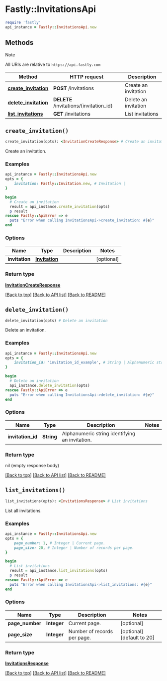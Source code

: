 # Fastly::InvitationsApi


```ruby
require 'fastly'
api_instance = Fastly::InvitationsApi.new
```

## Methods

> [!NOTE]
> All URIs are relative to `https://api.fastly.com`

Method | HTTP request | Description
------ | ------------ | -----------
[**create_invitation**](InvitationsApi.md#create_invitation) | **POST** /invitations | Create an invitation
[**delete_invitation**](InvitationsApi.md#delete_invitation) | **DELETE** /invitations/{invitation_id} | Delete an invitation
[**list_invitations**](InvitationsApi.md#list_invitations) | **GET** /invitations | List invitations


## `create_invitation()`

```ruby
create_invitation(opts): <InvitationCreateResponse> # Create an invitation
```

Create an invitation.

### Examples

```ruby
api_instance = Fastly::InvitationsApi.new
opts = {
    invitation: Fastly::Invitation.new, # Invitation | 
}

begin
  # Create an invitation
  result = api_instance.create_invitation(opts)
  p result
rescue Fastly::ApiError => e
  puts "Error when calling InvitationsApi->create_invitation: #{e}"
end
```

### Options

| Name | Type | Description | Notes |
| ---- | ---- | ----------- | ----- |
| **invitation** | [**Invitation**](Invitation.md) |  | [optional] |

### Return type

[**InvitationCreateResponse**](InvitationCreateResponse.md)

[[Back to top]](#) [[Back to API list]](../../README.md#endpoints)
[[Back to README]](../../README.md)
## `delete_invitation()`

```ruby
delete_invitation(opts) # Delete an invitation
```

Delete an invitation.

### Examples

```ruby
api_instance = Fastly::InvitationsApi.new
opts = {
    invitation_id: 'invitation_id_example', # String | Alphanumeric string identifying an invitation.
}

begin
  # Delete an invitation
  api_instance.delete_invitation(opts)
rescue Fastly::ApiError => e
  puts "Error when calling InvitationsApi->delete_invitation: #{e}"
end
```

### Options

| Name | Type | Description | Notes |
| ---- | ---- | ----------- | ----- |
| **invitation_id** | **String** | Alphanumeric string identifying an invitation. |  |

### Return type

nil (empty response body)

[[Back to top]](#) [[Back to API list]](../../README.md#endpoints)
[[Back to README]](../../README.md)
## `list_invitations()`

```ruby
list_invitations(opts): <InvitationsResponse> # List invitations
```

List all invitations.

### Examples

```ruby
api_instance = Fastly::InvitationsApi.new
opts = {
    page_number: 1, # Integer | Current page.
    page_size: 20, # Integer | Number of records per page.
}

begin
  # List invitations
  result = api_instance.list_invitations(opts)
  p result
rescue Fastly::ApiError => e
  puts "Error when calling InvitationsApi->list_invitations: #{e}"
end
```

### Options

| Name | Type | Description | Notes |
| ---- | ---- | ----------- | ----- |
| **page_number** | **Integer** | Current page. | [optional] |
| **page_size** | **Integer** | Number of records per page. | [optional][default to 20] |

### Return type

[**InvitationsResponse**](InvitationsResponse.md)

[[Back to top]](#) [[Back to API list]](../../README.md#endpoints)
[[Back to README]](../../README.md)
